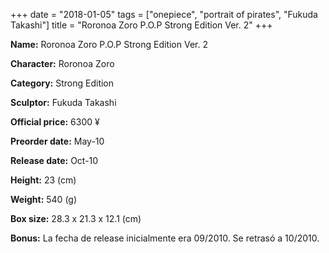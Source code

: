 +++
date = "2018-01-05"
tags = ["onepiece", "portrait of pirates", "Fukuda Takashi"]
title = "Roronoa Zoro P.O.P Strong Edition Ver. 2"
+++

**Name:** Roronoa Zoro P.O.P Strong Edition Ver. 2

**Character:** Roronoa Zoro

**Category:** Strong Edition 

**Sculptor:** Fukuda Takashi

**Official price:** 6300 ¥

**Preorder date:** May-10

**Release date:** Oct-10

**Height:** 23 (cm)

**Weight:** 540 (g)

**Box size:** 28.3 x 21.3 x 12.1 (cm)

**Bonus:** La fecha de release inicialmente era 09/2010. Se retrasó a 10/2010.
